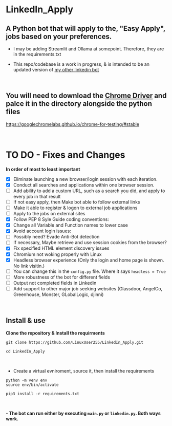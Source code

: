 # LinkedIn_Apply

## A Python bot that will apply to the, "Easy Apply", jobs based on your preferences.

- I may be adding Streamlit and Ollama at somepoint. Therefore, they are in the requirements.txt

- This repo/codebase is a work in progress, & is intended to be an updated version of [my other linkedin bot](https://github.com/LinuxUser255/linkedin-application-bot)

<br>


## You will need to download the [Chrome Driver](https://googlechromelabs.github.io/chrome-for-testing/#stable) and palce it in the directory alongside the python files
https://googlechromelabs.github.io/chrome-for-testing/#stable

<br>

# TO DO - Fixes and Changes 

**In order of most to least important**


- [x] Eliminate launching a new browser/login session with each iteration.
- [x] Conduct all searches and applications within one browser session.
- [ ] Add ability to add a custom URL, such as a search you did, and apply to every job in that result
- [ ] If not easy apply, then Make bot able to follow external links
- [ ] Make it able to register & logon to external job applications
- [ ] Apply to the jobs on external sites 
- [x] Follow PEP 8 Syle Guide coding conventions:
- [x] Change all Variable and Function names to lower case
- [x] Avoid account login issues:
- [ ] Possibly need? Evade Anti-Bot detection
- [ ] If necessary, Maybe retrieve and use session cookies from the browser?
- [x] Fix specified HTML element discovery issues
- [x] Chromium not woking properly with Linux
- [x] Headless browser experience (Only the login and home page is shown. No link visitin.)
- [ ] You can change this in the `config.py` file. Where it says `headless = True`
- [ ] More robustness of the bot for different fields
- [ ] Output not completed fields in Linkedin
- [ ] Add support to other major job seeking websites (Glassdoor, AngelCo, Greenhouse, Monster, GLobalLogic, djinni)

<br>

## Install & use

**Clone the repository & Install the requirments**
```shell
git clone https://github.com/LinuxUser255/LinkedIn_Apply.git

cd LinkedIn_Apply
```
<br>

- Create a virtual evniroment, source it, then install the requirements

```shell
python -m venv env
source env/bin/activate
```

```shell
pip3 install -r requirements.txt
```
<br>

**- The bot can run either by executing `main.py` or `linkedin.py`. Both ways work.**

<br>

